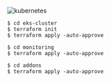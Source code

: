 ![kubernetes](https://user-images.githubusercontent.com/42310282/113719641-36ad1000-96c4-11eb-9c46-1e65962dd6b0.png)



```
$ cd eks-cluster
$ terraform init
$ terraform apply -auto-approve

$ cd monitoring
$ terraform apply -auto-approve

$ cd addons
$ terraform apply -auto-approve
```
